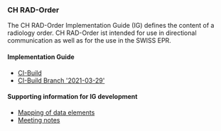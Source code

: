 ### CH RAD-Order
The CH RAD-Order Implementation Guide (IG) defines the content of a radiology order. CH RAD-Order ist intended for use in directional communication as well as for the use in the SWISS EPR.
#### Implementation Guide
* [CI-Build](http://build.fhir.org/ig/hl7ch/ch-rad-order)
* [CI-Build Branch '2021-03-29'](http://build.fhir.org/ig/hl7ch/ch-rad-order/branches/2021-03-29/index.html)

#### Supporting information for IG development
* [Mapping of data elements](https://docs.google.com/spreadsheets/d/1e1pQsHjgHSIKiMhTYLdXTpaGPRONcdn2hYOeb2LNwrY/edit#gid=0])
* [Meeting notes](https://docs.google.com/document/d/1cDQP6qVrQjbmADiEAaO_pg2FpPyadSE9dWeLW3y3QPI/edit)